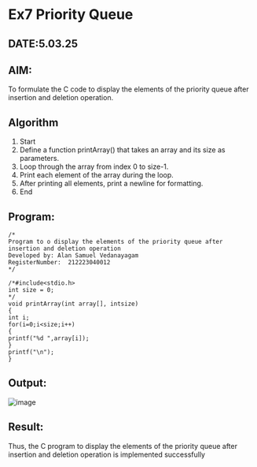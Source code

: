 # Ex7 Priority Queue
## DATE:5.03.25
## AIM:
To formulate the C code to display the elements of the priority queue after insertion and deletion operation.

## Algorithm
1. Start
2. Define a function printArray() that takes an array and its size as parameters.
3. Loop through the array from index 0 to size-1.
4. Print each element of the array during the loop.
5. After printing all elements, print a newline for formatting.
6. End 

## Program:
```
/*
Program to o display the elements of the priority queue after insertion and deletion operation
Developed by: Alan Samuel Vedanayagam
RegisterNumber:  212223040012
*/
```
```
/*#include<stdio.h>
int size = 0;
*/
void printArray(int array[], intsize)
{
int i;
for(i=0;i<size;i++)
{
printf("%d ",array[i]);
}
printf("\n");
}
```
## Output:
![image](https://github.com/user-attachments/assets/a07d477d-ed27-475a-b590-935836b5ccca)



## Result:
Thus, the C program to display the elements of the priority queue after insertion and deletion operation is implemented successfully

